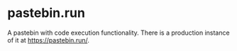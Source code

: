 <!--
SPDX-FileCopyrightText: 2023 Konrad Borowski <konrad@borowski.pw>

SPDX-License-Identifier: AGPL-3.0-or-later
-->

# pastebin.run

A pastebin with code execution functionality. There is a production
instance of it at <https://pastebin.run/>.
